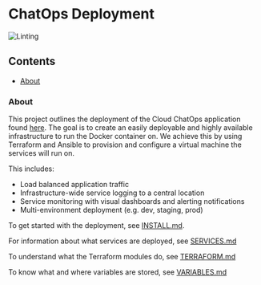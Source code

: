 # ChatOps Deployment

![Linting](https://github.com/stfc/SCD-OpenStack-Utils/actions/workflows/chatops.yaml/badge.svg)

## Contents

- [About](#about)

### About

This project outlines the deployment of the Cloud ChatOps application
found [here](https://github.com/stfc/cloud-docker-images/tree/master/cloud-chatops). The goal is to create an easily
deployable and highly available infrastructure to run the Docker container on. We achieve this by using Terraform and
Ansible to provision and configure a virtual machine the services will run on.

This includes:

- Load balanced application traffic
- Infrastructure-wide service logging to a central location
- Service monitoring with visual dashboards and alerting notifications
- Multi-environment deployment (e.g. dev, staging, prod)

To get started with the deployment, see [INSTALL.md](docs/INSTALL.md).

For information about what services are deployed, see [SERVICES.md](docs/SERVICES.md)

To understand what the Terraform modules do, see [TERRAFORM.md](docs/TERRAFORM.md)

To know what and where variables are stored, see [VARIABLES.md](docs/VARIABLES.md)
